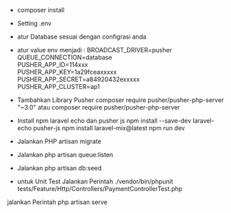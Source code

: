 - composer install
- Setting .env
- atur Database sesuai dengan configrasi anda
- atur value env
menjadi : 
BROADCAST_DRIVER=pusher <br/>
QUEUE_CONNECTION=database <br/>
PUSHER_APP_ID=114xxx <br/>
PUSHER_APP_KEY=1a29fceaxxxxx <br/>
PUSHER_APP_SECRET=a84920432exxxxx <br/>
PUSHER_APP_CLUSTER=ap1 <br/>

- Tambahkan Library Pusher
composer require pusher/pusher-php-server "~3.0" 
atau
composer require pusher/pusher-php-server
- Install npm laravel echo dan pusher js
npm install --save-dev laravel-echo pusher-js
npm install laravel-mix@latest
npm run dev

- Jalankan PHP artisan migrate
- Jalankan php artisan queue:listen
- Jalankan php artisan db:seed

- untuk Unit Test Jalankan Perintah
  ./vendor/bin/phpunit  tests/Feature/Http/Controllers/PaymentControllerTest.php

jalankan Perintah php artisan serve
